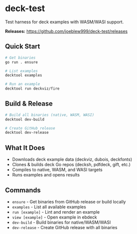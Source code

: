 # deck-test

Test harness for deck examples with WASM/WASI support.

**Releases:** https://github.com/joeblew999/deck-test/releases

## Quick Start

```bash
# Get binaries
go run . ensure

# List examples
decktool examples

# Run an example
decktool run deckviz/fire
```

## Build & Release

```bash
# Build all binaries (native, WASM, WASI)
decktool dev-build

# Create GitHub release
decktool dev-release
```

## What It Does

- Downloads deck example data (deckviz, dubois, deckfonts)
- Clones & builds deck Go repos (decksh, pdfdeck, gift, etc.)
- Compiles to native, WASM, and WASI targets
- Runs examples and opens results

## Commands

- `ensure` - Get binaries from GitHub release or build locally
- `examples` - List all available examples
- `run [example]` - Lint and render an example
- `view [example]` - Open example in ebdeck
- `dev-build` - Build binaries for native/WASM/WASI
- `dev-release` - Create GitHub release with all binaries
